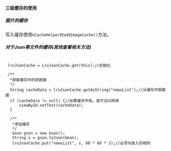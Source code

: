 #### 三级缓存的使用


##### 图片的缓存
写入缓存使用<code>UCacheHelper的addImageCache()</code>方法。

##### 对于Json等文件的缓存(其他查看相关方法)
<pre><code>
 lruJsonCache = LruJsonCache.get(this);//初始化
 
 /**
  *获取缓存中的获数据
  */
  String cacheData = lruJsonCache.getAsString("newsList");//从缓存中取数据
  if (cacheData != null) {//如果缓存中有，就不访问网络
      viewById.setText(cacheData);
  }
  
  /**
   *添加缓存
   */
   Gson gson = new Gson();
   String s = gson.toJson(bean);
   lruJsonCache.put("newsList", s, 60 * 60 * 1);//必须与放入的相同
</code></pre>


